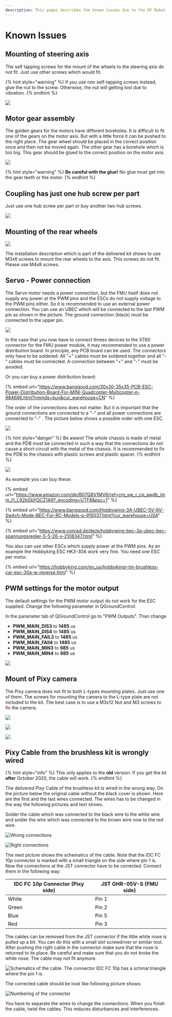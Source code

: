 ```yaml
---
description: This pages describes the known issues due to the DF Robot assembly.
---
```


# Known Issues

## Mounting of steering axis

The self tapping screws for the mount of the wheels to the steering axis do not fit. Just use other screws which would fit.

{% hint style="warning" %}
If you use non self-tapping screws instead, glue the nut to the screw. Otherwise, the nut will getting lost due to vibration.
{% endhint %}

![](../../.gitbook/assets/steering\_axis\_right\_edit.jpg)

## Motor gear assembly

The golden gears for the motors have different boreholes. It is difficult to fit one of the gears on the motor axis. But with a little force it can be pushed to the right place. The gear wheel should be placed in the correct position once and then not be moved again. The other gear has a borehole which is too big. This gear should be glued to the correct position on the motor axis.&#x20;

![](../../.gitbook/assets/motor\_gear2\_edit.jpg)

{% hint style="warning" %}
**Be careful with the glue!** No glue must get into the gear teeth or the motor.
{% endhint %}

## Coupling has just one hub screw per part

Just use one hub screw per part or buy another two hub screws.

![](../../.gitbook/assets/coupling\_wo\_screw.jpg)

## Mounting of the rear wheels

![](../../.gitbook/assets/rear\_wheel\_edit.jpg)

The installation description which is part of the delivered kit shows to use M3x6 screws to mount the rear wheels to the axis. This screws do not fit. Please use M4x8 screws.

## Servo -  Power connection

The Servo motor needs a power connection, but the FMU itself does not supply any power at the PWM pins and the ESCs do not supply voltage to the PWM pins either. So it is recommended to use an external power connection. You can use an UBEC which will be connected to the last PWM pin as shown in the picture. The ground connection (black) must be connected to the upper pin.

![](../../.gitbook/assets/UBEC\_FMU\_edit.jpg)

In the case that you now have to connect threes devices to the XT60 connector for the FMU power module, it may recommended to use a power distribution board. In principle, any PCB board can be used. The connectors only have to be soldered: All "+" cables must be soldered together and all "-" cables must be connected. A connection between "+" and "-" must be avoided.

Or you can buy a power distribution board:

{% embed url="https://www.banggood.com/30x30-35x35-PCB-ESC-Power-Distribution-Board-For-MINI-Quadcopter-Multicopter-p-984686.html?rmmds=buy&cur_warehouse=CN" %}

The  order of the connections does not matter. But it is important that the ground connections are connected to a "-" and all power connections are connected to "-" . The picture below shows a possible order with one ESC.

![](../../.gitbook/assets/PDB\_edit.jpg)

{% hint style="danger" %}
Be aware! The whole chassis is made of metal and the PDB must be connected in such a way that the connections do not cause a short-circuit with the metal of the chassis. It is recommended to fix the PDB to the chassis with plastic screws and plastic spacer.
{% endhint %}

![](<../../.gitbook/assets/PCB mount\_edit (1).jpg>)

As example you can buy these:

{% embed url="https://www.amazon.com/dp/B07Q8V1MV6/ref=cm_sw_r_cp_awdb_imm_t1_L92bGbYQCZ1A9?_encoding=UTF8&psc=1" %}

{% embed url="https://www.banggood.com/Hobbywing-3A-UBEC-5V-6V-Switch-Mode-BEC-For-RC-Models-p-915037.html?cur_warehouse=USA" %}

{% embed url="https://www.conrad.de/de/p/hobbywing-bec-3a-ubec-bec-spannungsregler-5-5-26-v-2108347.html" %}

You also can use other ESCs which supply power at the PWM pins. As an example the Hobbyking ESC HK3-30A work very fine. You need one ESC per motor.

{% embed url="https://hobbyking.com/en_us/hobbykingr-tm-brushless-car-esc-30a-w-reverse.html" %}

## PWM settings for the motor output

The default settings for the PWM motor output do not work for the ESC supplied. Change the following parameter in QGroundControl:

In the parameter tab of QGroundControl go to "PWM Outputs". Than change&#x20;

* **PWM\_MAIN\_DIS3** to **1485** us
* **PWM\_MAIN\_DIS4** to **1485** us&#x20;
* **PWM\_MAIN\_FAIL3** to **1485** us
* **PWM\_MAIN\_FAIl4** to **1485** us
* **PWM\_MAIN\_MIN3** to **985** us
* **PWM\_MAIN\_MIN4** to **985** us

![](../../.gitbook/assets/QGC\_PWM\_Outputs\_edit\_new\_edit.png)

## Mount of Pixy camera

The Pixy camera does not fit to both L-types mounting plates. Just use one of them. The screws for mounting the camera to the L-type plate are not included to the kit. The best case is to use a M3x12 Nut and M3 screws to fix the camera.&#x20;

![](<../../.gitbook/assets/pixy\_mount\_front (1).jpg>)

![](<../../.gitbook/assets/pixy\_mount\_side (1).jpg>)

![](<../../.gitbook/assets/pixy\_mount\_top (1).jpg>)

## Pixy Cable from the brushless kit is wrongly wired

{% hint style="info" %}
This only applies to the **old** version. If you get the kit **after** October 2020, the cable will work.
{% endhint %}

The delivered Pixy Cable of the brushless kit is wired in the wrong way. On the picture below the original cable without the black cover is shown. Here are the first and the last wires connected. The wires has to be changed in the way the following pictures and text shows.

Solder the cable which was connected to the black wire to the white wire and solder the wire which was connected to the brown wire now to the red wire.

![Wrong connections](<../../.gitbook/assets/20200206\_105028 (1).jpg>)

![Right connections](<../../.gitbook/assets/20200206\_111553 (1).jpg>)

The next picture shows the schematics of the cable. Note that the IDC FC 10p connector is marked with a small triangle on the side where pin 1 is. Now the connections at the JST connector have to be corrected. Connect them in the following way:

| IDC FC 10p Connector (Pixy side) | JST GHR-05V-S (FMU side) |
| -------------------------------- | ------------------------ |
| White                            | Pin 1                    |
| Green                            | Pin 2                    |
| Blue                             | Pin 5                    |
| Red                              | Pin 3                    |

The cables can be removed from the JST connector if the little white nose is pulled up a bit. You can do this with a small slot screwdriver or similar tool. After pushing the right cable in the connector make sure that the nose is returned to its place. Be careful and make sure that you do not broke the white nose. The cable may not fit anymore.

![Schematics of the cable. The connector IDC FC 10p has a schmal triangle where the pin 1 is.](../../.gitbook/assets/Pixy\_connector\_FMU\_edit.jpg)

The corrected cable should be look like following picture shows:

![Numbering of the connector](../../.gitbook/assets/Pixy\_corrected.jpg)

You have to separate the wires to change the connections. When you finish the cable, twist the cables. This reduces disturbances and interferences.
